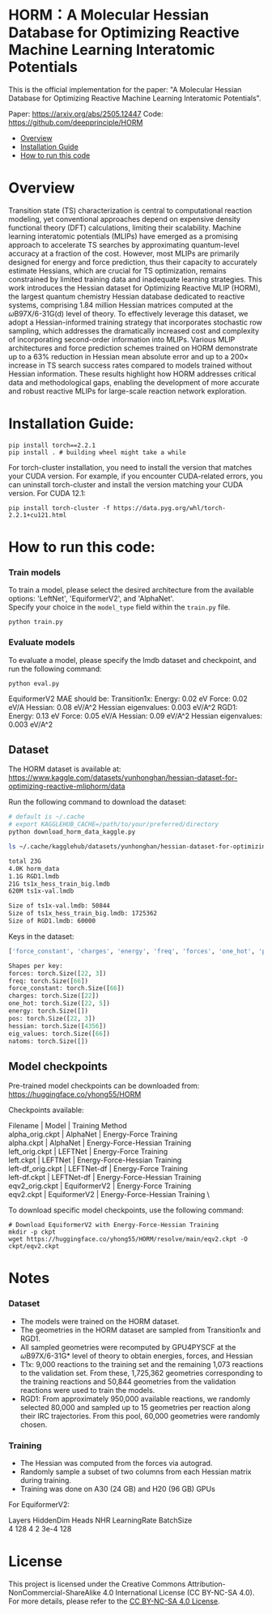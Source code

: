 # HORM：A Molecular Hessian Database for Optimizing Reactive Machine Learning Interatomic Potentials

This is the official implementation for the paper: "A Molecular Hessian Database for Optimizing Reactive Machine Learning Interatomic Potentials". 

Paper: https://arxiv.org/abs/2505.12447
Code: https://github.com/deepprinciple/HORM


- [Overview](#overview)
- [Installation Guide](#installation-guide)
- [How to run this code](#how-to-run-this-code)

# Overview
Transition state (TS) characterization is central to computational reaction modeling, yet conventional approaches depend on expensive density functional theory (DFT) calculations, limiting their scalability. Machine learning interatomic potentials (MLIPs) have emerged as a promising approach to accelerate TS searches by approximating quantum-level accuracy at a fraction of the cost. However, most MLIPs are primarily designed for energy and force prediction, thus their capacity to accurately estimate Hessians, which are crucial for TS optimization, remains constrained by limited training data and inadequate learning strategies. This work introduces the Hessian dataset for Optimizing Reactive MLIP (HORM), the largest quantum chemistry Hessian database dedicated to reactive systems, comprising 1.84 million Hessian matrices computed at the $\omega$B97X/6-31G(d) level of theory. To effectively leverage this dataset, we adopt a Hessian-informed training strategy that incorporates stochastic row sampling, which addresses the dramatically increased cost and complexity of incorporating second-order information into MLIPs. Various MLIP architectures and force prediction schemes trained on HORM demonstrate up to a 63\% reduction in Hessian mean absolute error and up to a 200× increase in TS search success rates compared to models trained without Hessian information. These results highlight how HORM addresses critical data and methodological gaps, enabling the development of more accurate and robust reactive MLIPs for large-scale reaction network exploration.


# Installation Guide:


```shell
pip install torch==2.2.1
pip install . # building wheel might take a while
```

For torch-cluster installation, you need to install the version that matches your CUDA version. 
For example, if you encounter CUDA-related errors, you can uninstall torch-cluster and install the version matching your CUDA version. For CUDA 12.1:

```shell
pip install torch-cluster -f https://data.pyg.org/whl/torch-2.2.1+cu121.html
```



# How to run this code:

### Train models

To train a model, please select the desired architecture from the available options: 'LeftNet', 'EquiformerV2', and 'AlphaNet'.  
Specify your choice in the `model_type` field within the `train.py` file.
```shell
python train.py
```

### Evaluate models

To evaluate a model, please specify the lmdb dataset and checkpoint, and run the following command:
```shell
python eval.py
```

EquiformerV2 MAE should be:
Transition1x:
Energy: 0.02 eV
Force: 0.02 eV/A
Hessian: 0.08 eV/A^2
Hessian eigenvalues: 0.003 eV/A^2
RGD1:
Energy: 0.13 eV
Force: 0.05 eV/A
Hessian: 0.09 eV/A^2
Hessian eigenvalues: 0.003 eV/A^2

## Dataset

The HORM dataset is available at: https://www.kaggle.com/datasets/yunhonghan/hessian-dataset-for-optimizing-reactive-mliphorm/data

Run the following command to download the dataset:
```bash
# default is ~/.cache
# export KAGGLEHUB_CACHE=/path/to/your/preferred/directory
python download_horm_data_kaggle.py
```

```bash
ls ~/.cache/kagglehub/datasets/yunhonghan/hessian-dataset-for-optimizing-reactive-mliphorm/versions/5

total 23G
4.0K horm_data
1.1G RGD1.lmdb
21G ts1x_hess_train_big.lmdb
620M ts1x-val.lmdb

Size of ts1x-val.lmdb: 50844
Size of ts1x_hess_train_big.lmdb: 1725362
Size of RGD1.lmdb: 60000
```

Keys in the dataset:
```python
['force_constant', 'charges', 'energy', 'freq', 'forces', 'one_hot', 'pos', 'natoms', 'eig_values', 'hessian']
```
```python
Shapes per key:
forces: torch.Size([22, 3])
freq: torch.Size([66])
force_constant: torch.Size([66])
charges: torch.Size([22])
one_hot: torch.Size([22, 5])
energy: torch.Size([])
pos: torch.Size([22, 3])
hessian: torch.Size([4356])
eig_values: torch.Size([66])
natoms: torch.Size([])
```

## Model checkpoints
Pre-trained model checkpoints can be downloaded from: https://huggingface.co/yhong55/HORM

Checkpoints available:

Filename | Model | Training Method \
alpha_orig.ckpt | AlphaNet | Energy-Force Training \
alpha.ckpt | AlphaNet | Energy-Force-Hessian Training \
left_orig.ckpt | LEFTNet | Energy-Force Training \
left.ckpt | LEFTNet | Energy-Force-Hessian Training \
left-df_orig.ckpt | LEFTNet-df | Energy-Force Training \
left-df.ckpt | LEFTNet-df | Energy-Force-Hessian Training \
eqv2_orig.ckpt | EquiformerV2 | Energy-Force Training \
eqv2.ckpt | EquiformerV2 | Energy-Force-Hessian Training \


To download specific model checkpoints, use the following command:
```shell
# Download EquiformerV2 with Energy-Force-Hessian Training
mkdir -p ckpt
wget https://huggingface.co/yhong55/HORM/resolve/main/eqv2.ckpt -O ckpt/eqv2.ckpt
```


# Notes

### Dataset
- The models were trained on the HORM dataset.
- The geometries in the HORM dataset are sampled from Transition1x and RGD1. 
- All sampled geometries were recomputed by GPU4PYSCF at the $\omega$B97X/6-31G* level of theory to obtain energies, forces, and Hessian
- T1x: 9,000 reactions to the training set and the remaining 1,073 reactions to the validation set. From these, 1,725,362 geometries corresponding to the training reactions and 50,844 geometries from the validation reactions were used to train the models.
- RGD1: From approximately 950,000 available reactions, we randomly selected 80,000 and sampled up to 15 geometries per reaction along their IRC trajectories. From this pool, 60,000 geometries were randomly chosen.

### Training
- The Hessian was computed from the forces via autograd.
- Randomly sample a subset of two columns from each Hessian matrix during training.
- Training was done on A30 (24 GB) and H20 (96 GB) GPUs

For EquiformerV2:

Layers HiddenDim Heads NHR LearningRate BatchSize \
4 128 4 2 3e-4 128








# License
This project is licensed under the Creative Commons Attribution-NonCommercial-ShareAlike 4.0 International License (CC BY-NC-SA 4.0). For more details, please refer to the [CC BY-NC-SA 4.0 License](https://creativecommons.org/licenses/by-nc-sa/4.0/).

